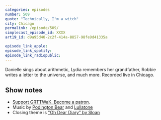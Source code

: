 ```yaml
---
categories: episodes
number: 509
quote: "Technically, I'm a witch"
city: Chicago
permalink: /episode/509/
simplecast_episode_id: XXXX
art19_id: d9a95d40-2c2f-414a-8857-98fe9d41335a

episode_link_apple: 
episode_link_spotify: 
episode_link_radiopublic: 
---
```


Danielle sings about arithmetic, Lydia remembers her grandfather, Robbie writes a letter to the universe, and much more. Recorded live in Chicago.

## Show notes
* [Support GRTTWaK. Become a patron](https://grownupsreadthingstheywroteaskids.com/support/?utm_source=podcast&utm_medium=referral&utm_campaign=509).
* Music by [Podington Bear](https://geo.itunes.apple.com/us/artist/podington-bear/id250459572?at=10lR7u&mt=1&app=music) and [Lullatone](https://geo.itunes.apple.com/us/artist/lullatone/id34467705?at=10lR7u&mt=1&app=music)
* Closing theme is ["Oh Dear Diary" by Sloan](http://sloan.spinshop.com/details/9850)